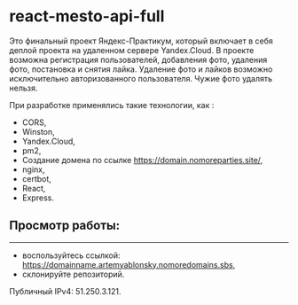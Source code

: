 # react-mesto-api-full

Это финальный проект Яндекс-Практикум, который включает в себя деплой проекта на удаленном сервере Yandex.Cloud.
В проекте возможна регистрация пользователей, добавления фото, удаления фото, постановка и снятия лайка. Удаление фото и лайков возможно исключительно авторизованного пользователя. Чужие фото удалять нельзя.

При разработке применялись такие технологии, как :

- CORS,
- Winston,
- Yandex.Cloud,
- pm2,
- Создание домена по ссылке https://domain.nomoreparties.site/,
- nginx,
- certbot,
- React,
- Express.

## Просмотр работы:

---

- воспользуйтесь ссылкой: https://domainname.artemyablonsky.nomoredomains.sbs,
- склонируйте репозиторий.

Публичный IPv4: 51.250.3.121.
